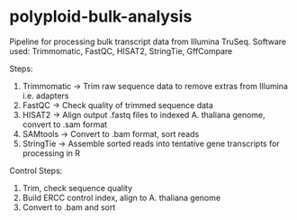 # polyploid-bulk-analysis

Pipeline for processing bulk transcript data from Illumina TruSeq. Software used: Trimmomatic, FastQC, HISAT2, StringTie, GffCompare

Steps:
1) Trimmomatic -> Trim raw sequence data to remove extras from Illumina i.e. adapters
2) FastQC -> Check quality of trimmed sequence data
3) HISAT2 -> Align output .fastq files to indexed A. thaliana genome, convert to .sam format
4) SAMtools -> Convert to .bam format, sort reads
4) StringTie -> Assemble sorted reads into tentative gene transcripts for processing in R

Control Steps:
1) Trim, check sequence quality
2) Build ERCC control index, align to A. thaliana genome
3) Convert to .bam and sort
